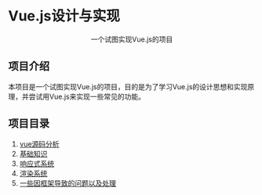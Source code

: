 # Vue.js设计与实现

<p align="center">一个试图实现Vue.js的项目</p>

## 项目介绍

本项目是一个试图实现Vue.js的项目，目的是为了学习Vue.js的设计思想和实现原理，并尝试用Vue.js来实现一些常见的功能。

## 项目目录

1. [vue源码分析](./analysis/README.md)
2. [基础知识](./basic/README.md)
3. [响应式系统](./reactivity/README.md)
4. [渲染系统](./renderer/README.md)
5. [一些因框架导致的问题以及处理](./problems/README.md)
<!-- 2. [组件系统](./component/README.md) -->
<!-- 3. [路由系统](./router/README.md) -->
